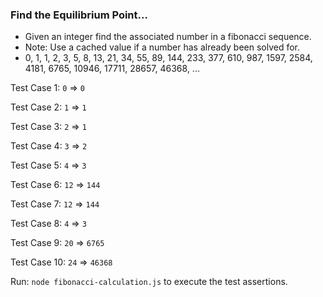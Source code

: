 ### Find the Equilibrium Point...

* Given an integer find the associated number in a fibonacci sequence.
* Note: Use a cached value if a number has already been solved for.
* 0, 1, 1, 2, 3, 5, 8, 13, 21, 34, 55, 89, 144, 233, 377, 610, 987, 1597, 2584, 4181, 6765, 10946, 17711, 28657, 46368, ...

Test Case 1:
`0` => `0`

Test Case 2:
`1` => `1`

Test Case 3:
`2` => `1`

Test Case 4:
`3` => `2`

Test Case 5:
`4` => `3`

Test Case 6:
`12` => `144`

Test Case 7:
`12` => `144`

Test Case 8:
`4` => `3`

Test Case 9:
`20` => `6765`

Test Case 10:
`24` => `46368`

Run: `node fibonacci-calculation.js` to execute the test assertions.
